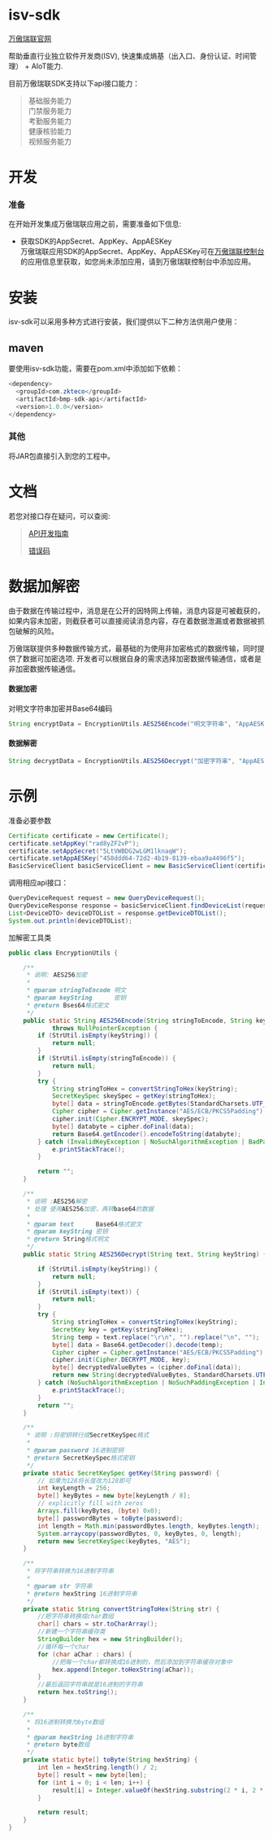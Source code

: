 # isv-sdk

[万傲瑞联官网](https://www.zkbiocloud.com/)

帮助垂直行业独立软件开发商(ISV), 快速集成熵基（出入口、身份认证、时间管理） + AIoT能力.

目前万傲瑞联SDK支持以下api接口能力：

> 基础服务能力 <br>
> 门禁服务能力 <br>
> 考勤服务能力 <br>
> 健康核验能力 <br>
> 视频服务能力 <br>

# 开发

### 准备

在开始开发集成万傲瑞联应用之前，需要准备如下信息:

* 获取SDK的AppSecret、AppKey、AppAESKey <br>
万傲瑞联应用SDK的AppSecret、AppKey、AppAESKey可在[万傲瑞联控制台](https://www.zkbiocloud.com/) 的应用信息里获取，如您尚未添加应用，请到万傲瑞联控制台中添加应用。

# 安装

isv-sdk可以采用多种方式进行安装，我们提供以下二种方法供用户使用：

## maven
要使用isv-sdk功能，需要在pom.xml中添加如下依赖：

```java
<dependency>
  <groupId>com.zkteco</groupId>
  <artifactId>bmp-sdk-api</artifactId>
  <version>1.0.0</version>
</dependency>
```



### 其他

将JAR包直接引入到您的工程中。

# 文档
若您对接口存在疑问，可以查阅:

> [API开发指南](https://docs.zkbiocloud.com/)
>
> [错误码](https://docs.zkbiocloud.com/pages/7d3931/)

# 数据加解密

由于数据在传输过程中，消息是在公开的因特网上传输，消息内容是可被截获的，如果内容未加密，则截获者可以直接阅读消息内容，存在着数据泄漏或者数据被抓包破解的风险。

万傲瑞联提供多种数据传输方式，最基础的为使用非加密格式的数据传输，同时提供了数据可加密选项. 开发者可以根据自身的需求选择加密数据传输通信，或者是非加密数据传输通信。

#### 数据加密

对明文字符串加密并Base64编码

```java
String encryptData = EncryptionUtils.AES256Encode("明文字符串", "AppAESKey");
```

#### 数据解密

```java
String decryptData = EncryptionUtils.AES256Decrypt("加密字符串", "AppAESKey");
```

# 示例

准备必要参数

```java
Certificate certificate = new Certificate();
certificate.setAppKey("rad8yZF2vP");
certificate.setAppSecret("5LtVWBDG2wLGM1lknaqW");
certificate.setAppAESKey("458ddd64-72d2-4b19-8139-ebaa9a4496f5");
BasicServiceClient basicServiceClient = new BasicServiceClient(certificate);
```

调用相应api接口：

```java
QueryDeviceRequest request = new QueryDeviceRequest();
QueryDeviceResponse response = basicServiceClient.findDeviceList(request);
List<DeviceDTO> deviceDTOList = response.getDeviceDTOList();
System.out.println(deviceDTOList);
```

加解密工具类

```java
public class EncryptionUtils {

    /**
     * 说明: AES256加密
     *
     * @param stringToEncode 明文
     * @param keyString      密钥 
     * @return Bses64格式密文
     */
    public static String AES256Encode(String stringToEncode, String keyString)
            throws NullPointerException {
        if (StrUtil.isEmpty(keyString)) {
            return null;
        }
        if (StrUtil.isEmpty(stringToEncode)) {
            return null;
        }
        try {
            String stringToHex = convertStringToHex(keyString);
            SecretKeySpec skeySpec = getKey(stringToHex);
            byte[] data = stringToEncode.getBytes(StandardCharsets.UTF_8);
            Cipher cipher = Cipher.getInstance("AES/ECB/PKCS5Padding");
            cipher.init(Cipher.ENCRYPT_MODE, skeySpec);
            byte[] databyte = cipher.doFinal(data);
            return Base64.getEncoder().encodeToString(databyte);
        } catch (InvalidKeyException | NoSuchAlgorithmException | BadPaddingException | NoSuchPaddingException | IllegalBlockSizeException e) {
            e.printStackTrace();
        }

        return "";
    }

    /**
     * 说明 :AES256解密
     * 处理 使用AES256加密，再转base64的数据
     *
     * @param text      Base64格式密文
     * @param keyString 密钥
     * @return String格式明文
     */
    public static String AES256Decrypt(String text, String keyString) {

        if (StrUtil.isEmpty(keyString)) {
            return null;
        }
        if (StrUtil.isEmpty(text)) {
            return null;
        }
        try {
            String stringToHex = convertStringToHex(keyString);
            SecretKey key = getKey(stringToHex);
            String temp = text.replace("\r\n", "").replace("\n", "");
            byte[] data = Base64.getDecoder().decode(temp);
            Cipher cipher = Cipher.getInstance("AES/ECB/PKCS5Padding");
            cipher.init(Cipher.DECRYPT_MODE, key);
            byte[] decryptedValueBytes = (cipher.doFinal(data));
            return new String(decryptedValueBytes, StandardCharsets.UTF_8);
        } catch (NoSuchAlgorithmException | NoSuchPaddingException | InvalidKeyException | BadPaddingException | IllegalBlockSizeException e) {
            e.printStackTrace();
        }
        return "";
    }

    /**
     * 说明 :将密钥转行成SecretKeySpec格式
     *
     * @param password 16进制密钥
     * @return SecretKeySpec格式密钥
     */
    private static SecretKeySpec getKey(String password) {
        // 如果为128将长度改为128即可
        int keyLength = 256;
        byte[] keyBytes = new byte[keyLength / 8];
        // explicitly fill with zeros
        Arrays.fill(keyBytes, (byte) 0x0);
        byte[] passwordBytes = toByte(password);
        int length = Math.min(passwordBytes.length, keyBytes.length);
        System.arraycopy(passwordBytes, 0, keyBytes, 0, length);
        return new SecretKeySpec(keyBytes, "AES");
    }

    /**
     * 将字符串转换为16进制字符串
     *
     * @param str 字符串
     * @return hexString 16进制字符串
     */
    private static String convertStringToHex(String str) {
        //把字符串转换成char数组
        char[] chars = str.toCharArray();
        //新建一个字符串缓存类
        StringBuilder hex = new StringBuilder();
        //循环每一个char
        for (char aChar : chars) {
            //把每一个char都转换成16进制的，然后添加到字符串缓存对象中
            hex.append(Integer.toHexString(aChar));
        }
        //最后返回字符串就是16进制的字符串
        return hex.toString();
    }

    /**
     * 将16进制转换为byte数组
     *
     * @param hexString 16进制字符串
     * @return byte数组
     */
    private static byte[] toByte(String hexString) {
        int len = hexString.length() / 2;
        byte[] result = new byte[len];
        for (int i = 0; i < len; i++) {
            result[i] = Integer.valueOf(hexString.substring(2 * i, 2 * i + 2), 16).byteValue();
        }

        return result;
    }
}
```


